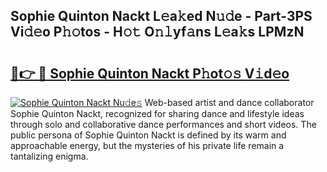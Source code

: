 ## Sophie Quinton Nackt L𝚎a𝚔ed N𝚞𝚍e - Part-3PS Vi𝚍𝚎o P𝚑𝚘tos - H𝚘𝚝 O𝚗𝚕yf𝚊ns L𝚎a𝚔s LPMzN

# <h2><a href="http://kf33zj.oniu.top/?m=Sophie+Quinton+Nackt">🔗👉 🔴 Sophie Quinton Nackt P𝚑ot𝚘𝚜 V𝚒d𝚎o</a></h2>

[![Sophie Quinton Nackt Nu𝚍e𝚜](https://i.imgur.com/0qMVB7G.gif)](http://kf33zj.oniu.top/?m=Sophie+Quinton+Nackt)
Web-based artist and dance collaborator Sophie Quinton Nackt, recognized for sharing dance and lifestyle ideas through solo and collaborative dance performances and short videos. The public persona of Sophie Quinton Nackt is defined by its warm and approachable energy, but the mysteries of his private life remain a tantalizing enigma.  
